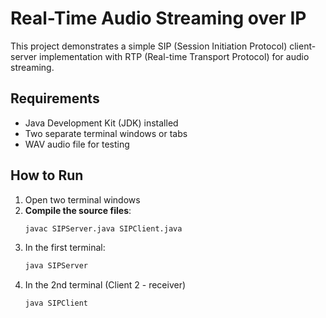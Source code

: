 # Real-Time Audio Streaming over IP

This project demonstrates a simple SIP (Session Initiation Protocol) client-server implementation with RTP (Real-time Transport Protocol) for audio streaming.

## Requirements

- Java Development Kit (JDK) installed
- Two separate terminal windows or tabs
- WAV audio file for testing

## How to Run

1. Open two terminal windows
2. **Compile the source files**:
   ```bash
   javac SIPServer.java SIPClient.java
3. In the first terminal:
   ```bash
   java SIPServer
4. In the 2nd terminal (Client 2 - receiver)
   ```bash
   java SIPClient
